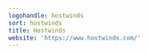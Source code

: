 ```yaml
---
logohandle: hostwinds
sort: hostwinds
title: Hostwinds
website: 'https://www.hostwinds.com/'
---
```

